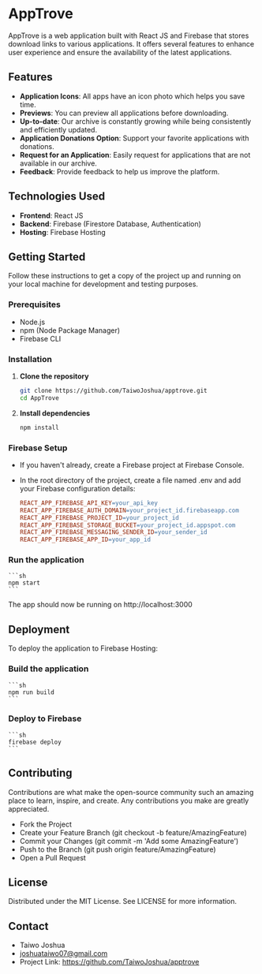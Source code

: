 # AppTrove

AppTrove is a web application built with React JS and Firebase that stores download links to various applications. It offers several features to enhance user experience and ensure the availability of the latest applications.

## Features

- **Application Icons**: All apps have an icon photo which helps you save time.
- **Previews**: You can preview all applications before downloading.
- **Up-to-date**: Our archive is constantly growing while being consistently and efficiently updated.
- **Application Donations Option**: Support your favorite applications with donations.
- **Request for an Application**: Easily request for applications that are not available in our archive.
- **Feedback**: Provide feedback to help us improve the platform.

## Technologies Used

- **Frontend**: React JS
- **Backend**: Firebase (Firestore Database, Authentication)
- **Hosting**: Firebase Hosting

## Getting Started

Follow these instructions to get a copy of the project up and running on your local machine for development and testing purposes.

### Prerequisites

- Node.js
- npm (Node Package Manager)
- Firebase CLI

### Installation

1.  **Clone the repository**

    ```sh
    git clone https://github.com/TaiwoJoshua/apptrove.git
    cd AppTrove
    ```

2.  **Install dependencies**

    ```sh
    npm install
    ```

### Firebase Setup

- If you haven't already, create a Firebase project at Firebase Console.

- In the root directory of the project, create a file named .env and add your Firebase configuration details:

  ```makefile
  REACT_APP_FIREBASE_API_KEY=your_api_key
  REACT_APP_FIREBASE_AUTH_DOMAIN=your_project_id.firebaseapp.com
  REACT_APP_FIREBASE_PROJECT_ID=your_project_id
  REACT_APP_FIREBASE_STORAGE_BUCKET=your_project_id.appspot.com
  REACT_APP_FIREBASE_MESSAGING_SENDER_ID=your_sender_id
  REACT_APP_FIREBASE_APP_ID=your_app_id
  ```

### Run the application

    ```sh
    npm start
    ```

The app should now be running on http://localhost:3000

## Deployment

To deploy the application to Firebase Hosting:

### Build the application

    ```sh
    npm run build
    ```

### Deploy to Firebase

    ```sh
    firebase deploy
    ```

## Contributing

Contributions are what make the open-source community such an amazing place to learn, inspire, and create. Any contributions you make are greatly appreciated.

- Fork the Project
- Create your Feature Branch (git checkout -b feature/AmazingFeature)
- Commit your Changes (git commit -m 'Add some AmazingFeature')
- Push to the Branch (git push origin feature/AmazingFeature)
- Open a Pull Request

## License

Distributed under the MIT License. See LICENSE for more information.

## Contact

- Taiwo Joshua
- joshuataiwo07@gmail.com
- Project Link: https://github.com/TaiwoJoshua/apptrove
